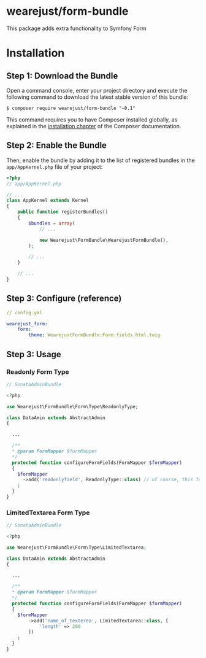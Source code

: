 # wearejust/form-bundle

This package adds extra functionality to Symfony Form

Installation
============

Step 1: Download the Bundle
---------------------------

Open a command console, enter your project directory and execute the
following command to download the latest stable version of this bundle:

```console
$ composer require wearejust/form-bundle "~0.1"
```

This command requires you to have Composer installed globally, as explained
in the [installation chapter](https://getcomposer.org/doc/00-intro.md)
of the Composer documentation.

Step 2: Enable the Bundle
-------------------------

Then, enable the bundle by adding it to the list of registered bundles
in the `app/AppKernel.php` file of your project:

```php
<?php
// app/AppKernel.php

// ...
class AppKernel extends Kernel
{
    public function registerBundles()
    {
        $bundles = array(
            // ...

            new Wearejust\FormBundle\WearejustFormBundle(),
        );

        // ...
    }

    // ...
}
```

Step 3: Configure (reference)
-------------------------

```yml
// config.yml

wearejust_form:
    form:
        theme: WearejustFormBundle:Form:fields.html.twig
```


Step 3: Usage
-------------------------

### Readonly Form Type

```php
// SonataAdminBundle

<?php

use Wearejust\FormBundle\Form\Type\ReadonlyType;

class DataAmin extends AbstractAdmin
{

  ...

  /**
  * @param FormMapper $formMapper
  */
  protected function configureFormFields(FormMapper $formMapper)
  {
    $formMapper
      ->add('readonlyfield', ReadonlyType::class) // of course, this form type could also be used in Symfony FormBuilder
    ;
  }
}
```

### LimitedTextarea Form Type

```php
// SonataAdminBundle

<?php

use Wearejust\FormBundle\Form\Type\LimitedTextarea;

class DataAmin extends AbstractAdmin
{

  ...

  /**
  * @param FormMapper $formMapper
  */
  protected function configureFormFields(FormMapper $formMapper)
  {
    $formMapper
        ->add('name_of_texterea', LimitedTextarea::class, [
            'length' => 200    
        ]) 
    ;
  }
}
```
